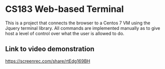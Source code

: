 # CS183 Web-based Terminal

This is a project that connects the browser to a Centos 7 VM using the Jquery terminal library. All commands are implemented manually as to give host a level of control over what the user is allowed to do.

## Link to video demonstration
https://screenrec.com/share/rtEdg169BH
